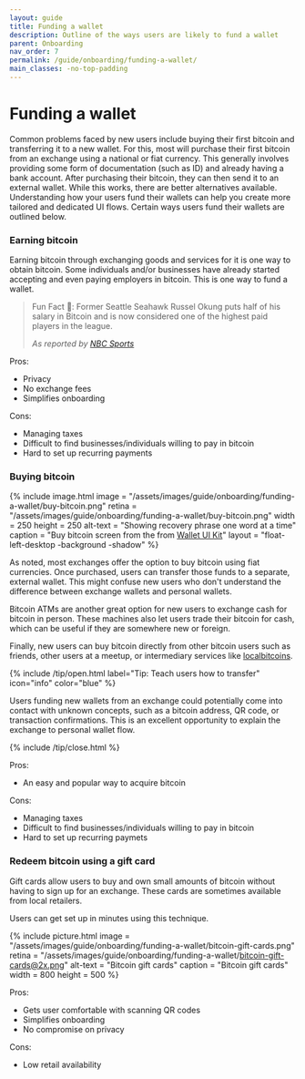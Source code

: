 ```yaml
---
layout: guide
title: Funding a wallet
description: Outline of the ways users are likely to fund a wallet
parent: Onboarding
nav_order: 7
permalink: /guide/onboarding/funding-a-wallet/
main_classes: -no-top-padding
---
```


# Funding a wallet

Common problems faced by new users include buying their first bitcoin and transferring it to a new wallet. For this, most will purchase their first bitcoin from an exchange using a national or fiat currency. This generally involves providing some form of documentation (such as ID) and already having a bank account. After purchasing their bitcoin, they can then send it to an external wallet. While this works, there are better alternatives available. Understanding how your users fund their wallets can help you create more tailored and dedicated UI flows. Certain ways users fund their wallets are outlined below.

### Earning bitcoin

Earning bitcoin through exchanging goods and services for it is one way to obtain bitcoin. Some individuals and/or businesses have already started accepting and even paying employers in bitcoin. This is one way to fund a wallet.

> Fun Fact 🏈: Former Seattle Seahawk Russel Okung puts half of his salary in Bitcoin and is now considered one of the highest paid players in the league.
>
> <cite>As reported by <a href="https://www.nbcsports.com/northwest/seahawks/former-seattle-seahawk-russell-okung-puts-half-salary-bitcoin-considered-highest">NBC Sports</a></cite>

Pros:
 - Privacy
 - No exchange fees
 - Simplifies onboarding

Cons:
 - Managing taxes
 - Difficult to find businesses/individuals willing to pay in bitcoin
 - Hard to set up recurring payments

### Buying bitcoin

<div class="center" markdown="1">

{% include image.html
   image = "/assets/images/guide/onboarding/funding-a-wallet/buy-bitcoin.png"
   retina = "/assets/images/guide/onboarding/funding-a-wallet/buy-bitcoin.png"
   width = 250
   height = 250
   alt-text = "Showing recovery phrase one word at a time"
   caption = "Buy bitcoin screen from the from [Wallet UI Kit](https://www.figma.com/file/VB3GQdAnhl8yta44DY3PSV/Bitcoin-Wallet-UI-Kit?node-id=1228%3A28550)"
   layout = "float-left-desktop -background -shadow"
%}

As noted, most exchanges offer the option to buy bitcoin using fiat currencies. Once purchased, users can transfer those funds to a separate, external wallet. This might confuse new users who don't understand the difference between exchange wallets and personal wallets.

Bitcoin ATMs are another great option for new users to exchange cash for bitcoin in person. These machines also let users trade their bitcoin for cash, which can be useful if they are somewhere new or foreign.

Finally, new users can buy bitcoin directly from other bitcoin users such as friends, other users at a meetup, or intermediary services like [localbitcoins](https://localbitcoins.com/).

</div>

{% include /tip/open.html label="Tip: Teach users how to transfer" icon="info" color="blue" %}

Users funding new wallets from an exchange could potentially come into contact with unknown concepts, such as a bitcoin address, QR code, or transaction confirmations. This is an excellent opportunity to explain the exchange to personal wallet flow.

{% include /tip/close.html %}

Pros:
 - An easy and popular way to acquire bitcoin

Cons:
 - Managing taxes
 - Difficult to find businesses/individuals willing to pay in bitcoin
 - Hard to set up recurring paymets

### Redeem bitcoin using a gift card

Gift cards allow users to buy and own small amounts of bitcoin without having to sign up for an exchange. These cards are sometimes available from local retailers.

Users can get set up in minutes using this technique.

{% include picture.html
   image = "/assets/images/guide/onboarding/funding-a-wallet/bitcoin-gift-cards.png"
   retina = "/assets/images/guide/onboarding/funding-a-wallet/bitcoin-gift-cards@2x.png"
   alt-text = "Bitcoin gift cards"
   caption = "Bitcoin gift cards"
   width = 800
   height = 500
%}

Pros:
 - Gets user comfortable with scanning QR codes
 - Simplifies onboarding
 - No compromise on privacy

Cons:
 - Low retail availability

